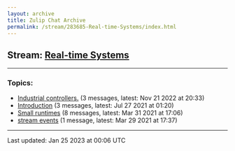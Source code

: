 ```yaml
---
layout: archive
title: Zulip Chat Archive
permalink: /stream/283685-Real-time-Systems/index.html
---
```


## Stream: [Real-time Systems](https://leanprover-community.github.io/archive/stream/283685-Real-time-Systems/index.html)
---

### Topics:

* [Industrial controllers.](topic/Industrial.20controllers.2E.html) (3 messages, latest: Nov 21 2022 at 20:33)
* [Introduction](topic/Introduction.html) (3 messages, latest: Jul 27 2021 at 01:20)
* [Small runtimes](topic/Small.20runtimes.html) (8 messages, latest: Mar 31 2021 at 17:06)
* [stream events](topic/stream.20events.html) (1 message, latest: Mar 29 2021 at 17:37)

<hr><p>Last updated: Jan 25 2023 at 00:06 UTC</p>